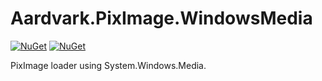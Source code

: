 # Aardvark.PixImage.WindowsMedia

[![NuGet](https://badgen.net/nuget/v/Aardvark.PixImage.WindowsMedia)](https://www.nuget.org/packages/Aardvark.PixImage.WindowsMedia/)
[![NuGet](https://badgen.net/nuget/dt/Aardvark.PixImage.WindowsMedia)](https://www.nuget.org/packages/Aardvark.PixImage.WindowsMedia/)

PixImage loader using System.Windows.Media.